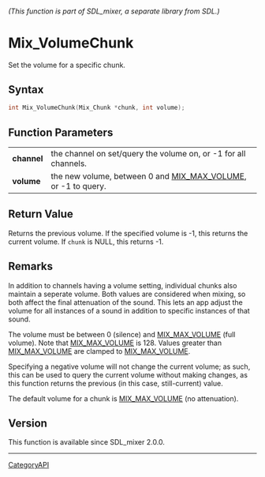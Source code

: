 ###### (This function is part of SDL_mixer, a separate library from SDL.)
# Mix_VolumeChunk

Set the volume for a specific chunk.

## Syntax

```c
int Mix_VolumeChunk(Mix_Chunk *chunk, int volume);

```

## Function Parameters

|                 |                                                                                 |
| --------------- | ------------------------------------------------------------------------------- |
| **channel**     | the channel on set/query the volume on, or -1 for all channels.                 |
| **volume**      | the new volume, between 0 and [MIX_MAX_VOLUME](MIX_MAX_VOLUME), or -1 to query. |

## Return Value

Returns the previous volume. If the specified volume is -1, this returns
the current volume. If `chunk` is NULL, this returns -1.

## Remarks

In addition to channels having a volume setting, individual chunks also
maintain a seperate volume. Both values are considered when mixing, so both
affect the final attenuation of the sound. This lets an app adjust the
volume for all instances of a sound in addition to specific instances of
that sound.

The volume must be between 0 (silence) and [MIX_MAX_VOLUME](MIX_MAX_VOLUME)
(full volume). Note that [MIX_MAX_VOLUME](MIX_MAX_VOLUME) is 128. Values
greater than [MIX_MAX_VOLUME](MIX_MAX_VOLUME) are clamped to
[MIX_MAX_VOLUME](MIX_MAX_VOLUME).

Specifying a negative volume will not change the current volume; as such,
this can be used to query the current volume without making changes, as
this function returns the previous (in this case, still-current) value.

The default volume for a chunk is [MIX_MAX_VOLUME](MIX_MAX_VOLUME) (no
attenuation).

## Version

This function is available since SDL_mixer 2.0.0.

----
[CategoryAPI](CategoryAPI)

